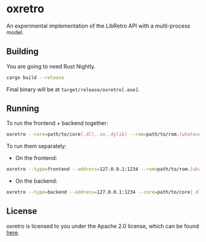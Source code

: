 oxretro
=======

An experimental implementation of the LibRetro API with a multi-process model.

Building
--------

You are going to need Rust Nightly.

```bash
cargo build --release
```

Final binary will be at `target/release/oxretro[.exe]`.

Running
-------

To run the frontend + backend together:

```bash
oxretro --core=path/to/core[.dll,.so,.dylib] --rom=path/to/rom.[whatever]
```

To run them separately:

- On the frontend:
```bash
oxretro --type=frontend --address=127.0.0.1:1234 --rom=path/to/rom.[whatever] --no-backend
```

- On the backend:
```bash
oxretro --type=backend --address=127.0.0.1:1234 --core=path/to/core[.dll,.so,.dylib] 
```

License
-------

oxretro is licensed to you under the Apache 2.0 license, which can be found [here](LICENSE).